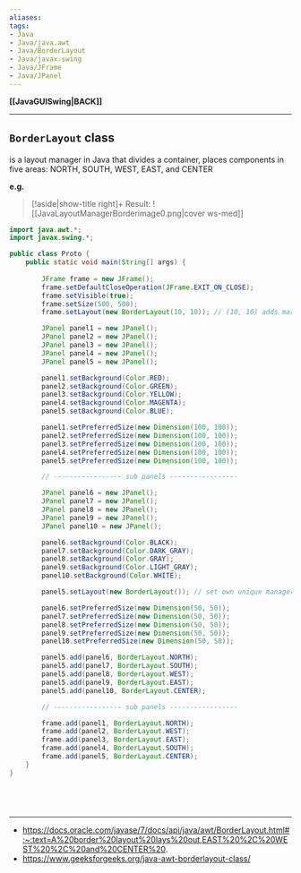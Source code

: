 ```yaml
---
aliases:
tags:
- Java
- Java/java.awt
- Java/BorderLayout
- Java/javax.swing
- Java/JFrame
- Java/JPanel
---
```

**[[JavaGUISwing|BACK]]**

---
## `BorderLayout` class
is a layout manager in Java that divides a container, places components in five areas: NORTH, SOUTH, WEST, EAST, and CENTER

**e.g.**
>[!aside|show-title right]+ Result:
> ![[JavaLayoutManagerBorderimage0.png|cover ws-med]]

```java
import java.awt.*;
import javax.swing.*;

public class Proto {
    public static void main(String[] args) {
        
        JFrame frame = new JFrame();
        frame.setDefaultCloseOperation(JFrame.EXIT_ON_CLOSE);
        frame.setVisible(true);
        frame.setSize(500, 500);
        frame.setLayout(new BorderLayout(10, 10)); // (10, 10) adds margins

        JPanel panel1 = new JPanel();
        JPanel panel2 = new JPanel();
        JPanel panel3 = new JPanel();
        JPanel panel4 = new JPanel();
        JPanel panel5 = new JPanel();

        panel1.setBackground(Color.RED);
        panel2.setBackground(Color.GREEN);
        panel3.setBackground(Color.YELLOW);
        panel4.setBackground(Color.MAGENTA);
        panel5.setBackground(Color.BLUE);

        panel1.setPreferredSize(new Dimension(100, 100));
        panel2.setPreferredSize(new Dimension(100, 100));
        panel3.setPreferredSize(new Dimension(100, 100));
        panel4.setPreferredSize(new Dimension(100, 100));
        panel5.setPreferredSize(new Dimension(100, 100));

        // ----------------- sub panels -----------------

        JPanel panel6 = new JPanel();
        JPanel panel7 = new JPanel();
        JPanel panel8 = new JPanel();
        JPanel panel9 = new JPanel();
        JPanel panel10 = new JPanel();

        panel6.setBackground(Color.BLACK);
        panel7.setBackground(Color.DARK_GRAY);
        panel8.setBackground(Color.GRAY);
        panel9.setBackground(Color.LIGHT_GRAY);
        panel10.setBackground(Color.WHITE);

        panel5.setLayout(new BorderLayout()); // set own unique manager

        panel6.setPreferredSize(new Dimension(50, 50));
        panel7.setPreferredSize(new Dimension(50, 50));
        panel8.setPreferredSize(new Dimension(50, 50));
        panel9.setPreferredSize(new Dimension(50, 50));
        panel10.setPreferredSize(new Dimension(50, 50));

        panel5.add(panel6, BorderLayout.NORTH);
        panel5.add(panel7, BorderLayout.SOUTH);
        panel5.add(panel8, BorderLayout.WEST);
        panel5.add(panel9, BorderLayout.EAST);
        panel5.add(panel10, BorderLayout.CENTER);

        // ----------------- sub panels -----------------

        frame.add(panel1, BorderLayout.NORTH);
        frame.add(panel2, BorderLayout.WEST);
        frame.add(panel3, BorderLayout.EAST);
        frame.add(panel4, BorderLayout.SOUTH);
        frame.add(panel5, BorderLayout.CENTER);
    }
}
```

<br>

# 
---
- https://docs.oracle.com/javase/7/docs/api/java/awt/BorderLayout.html#:~:text=A%20border%20layout%20lays%20out,EAST%20%2C%20WEST%20%2C%20and%20CENTER%20.
- https://www.geeksforgeeks.org/java-awt-borderlayout-class/